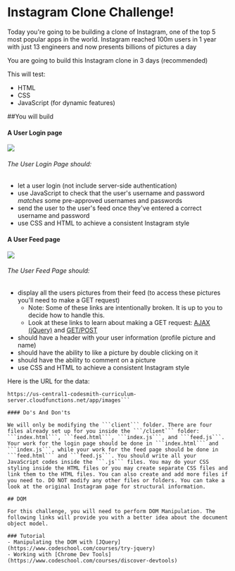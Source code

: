 # Instagram Clone Challenge!

Today you're going to be building a clone of Instagram, one of the top 5 most popular apps in the world. Instagram reached 100m users in 1 year with just 13 engineers and now presents billions of pictures a day

You are going to build this Instagram clone in 3 days (recommended)

This will test:

- HTML
- CSS
- JavaScript (for dynamic features)

##You will build

#### A User Login page

![](https://www.dropbox.com/s/792mx2tz0k5sset/Screenshot%202015-05-26%2019.18.54_shrink.png?dl=1)

###### The User Login Page should:

- let a user login (not include server-side authentication)
- use JavaScript to check that the user's username and password *matches* some pre-approved usernames and passwords
- send the user to the user's feed once they've entered a correct username and password
- use CSS and HTML to achieve a consistent Instagram style

#### A User Feed page

![](https://www.dropbox.com/s/gs2fn45pjl6z0v0/instagram-feed_shrink.png?dl=1)

###### The User Feed Page should:

- display all the users pictures from their feed (to access these pictures you'll need to make a GET request)
  - Note: Some of these links are intentionally broken. It is up to you to decide how to handle this.
  - Look at these links to learn about making a GET request: [AJAX (jQuery)](http://www.w3schools.com/jquery/jquery_ajax_intro.asp) and [GET/POST](http://www.w3schools.com/jquery/jquery_ajax_get_post.asp)
- should have a header with your user information (profile picture and name)
- should have the ability to like a picture by double clicking on it
- should have the ability to comment on a picture
- use CSS and HTML to achieve a consistent Instagram style

Here is the URL for the data:
```
https://us-central1-codesmith-curriculum-server.cloudfunctions.net/app/images```

#### Do's And Don'ts

We will only be modifying the ```client``` folder. There are four files already set up for you inside the ```/client``` folder: ```index.html```, ```feed.html```, ```index.js```, and ```feed.js```. Your work for the login page should be done in ```index.html``` and ```index.js```, while your work for the feed page should be done in ```feed.html``` and ```feed.js```. You should write all your JavaScript codes inside the ```.js``` files. You may do your CSS styling inside the HTML files or you may create separate CSS files and link them to the HTML files. You can also create and add more files if you need to. DO NOT modify any other files or folders. You can take a look at the original Instagram page for structural information.

## DOM

For this challenge, you will need to perform DOM Manipulation. The following links will provide you with a better idea about the document object model.

### Tutorial
- Manipulating the DOM with [JQuery] (https://www.codeschool.com/courses/try-jquery)
- Working with [Chrome Dev Tools](https://www.codeschool.com/courses/discover-devtools)
